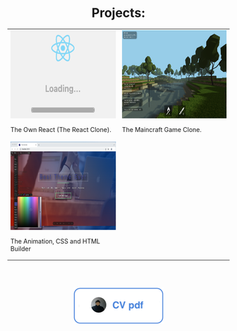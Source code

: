 <div id="header" align="center">
  <h1>Projects:</h1>

  <table>
    <tr>
      <td>
        <img src="./README_FILES/react.png" width="300px" height="200px" />
        <p>The Own React (The React Clone).</p>
      </td>
      <td>
        <img src="./README_FILES/mncrft.png" width="300px" height="200px" />
        <p>The Maincraft Game Clone.</p>
      </td>
    </tr>
    <tr>
      <td>
        <img src="./README_FILES/bldr_1.png" width="300px" height="200px" />
        <p>The Animation, CSS and HTML Builder</p>
      </td>
    </tr>
  </table>

  <!--<a href="https://github.com/addamsv/addamsv/tree/CV">
    <img src="./README_FILES/check_out_cv_btn.png" alt="CV"/>
  </a>-->
  
  <br><br>
  
  <a href="https://github.com/addamsv/addamsv/blob/CV/README_FILES/CV_28_Nov_23.pdf">
    <img src="./README_FILES/cv_pdf_btn.png" alt="CV"/>
  </a>
  
  <br><br>
  
  <img src="https://komarev.com/ghpvc/?username=addamsv&style=flat-square&color=blue" alt="" />
  
</div>

<!--
<h1>
    Hey there
    <img src="https://media.giphy.com/media/hvRJCLFzcasrR4ia7z/giphy.gif" width="30px"/>
</h1>

[![GitHub Streak](http://github-readme-streak-stats.herokuapp.com?user=addamsv)](https://git.io/streak-stats)

[![Top Langs](https://github-readme-stats.vercel.app/api/top-langs/?username=addamsv&layout=compact&theme=light)](https://github.com/anuraghazra/github-readme-stats)

- 🔭 I’m currently working on ...
- 🌱 I’m currently learning ...
- 👯 I’m looking to collaborate on ...
- 🤔 I’m looking for help with ...
- 💬 Ask me about ...
- 📫 How to reach me: ...
- 😄 Pronouns: ...
- ⚡ Fun fact: ...
-->
